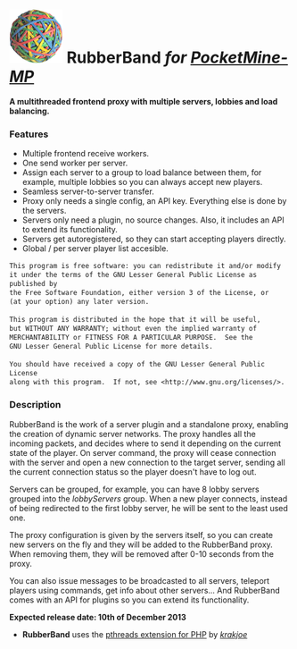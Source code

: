 # ![](icon.png) RubberBand _for [PocketMine-MP](https://github.com/PocketMine/PocketMine-MP)_

__A multithreaded frontend proxy with multiple servers, lobbies and load balancing.__


### Features

* Multiple frontend receive workers.
* One send worker per server.
* Assign each server to a group to load balance between them, for example, multiple lobbies so you can always accept new players.
* Seamless server-to-server transfer.
* Proxy only needs a single config, an API key. Everything else is done by the servers.
* Servers only need a plugin, no source changes. Also, it includes an API to extend its functionality.
* Servers get autoregistered, so they can start accepting players directly.
* Global / per server player list accesible.


```
This program is free software: you can redistribute it and/or modify
it under the terms of the GNU Lesser General Public License as published by
the Free Software Foundation, either version 3 of the License, or
(at your option) any later version.

This program is distributed in the hope that it will be useful,
but WITHOUT ANY WARRANTY; without even the implied warranty of
MERCHANTABILITY or FITNESS FOR A PARTICULAR PURPOSE.  See the
GNU Lesser General Public License for more details.

You should have received a copy of the GNU Lesser General Public License
along with this program.  If not, see <http://www.gnu.org/licenses/>.
```	


### Description

RubberBand is the work of a server plugin and a standalone proxy, enabling the creation of dynamic server networks.
The proxy handles all the incoming packets, and decides where to send it depending on the current state of the player. 
On server command, the proxy will cease connection with the server and open a new connection to the target server, sending all the current connection status so the player doesn't have to log out.

Servers can be grouped, for example, you can have 8 lobby servers grouped into the _lobbyServers_ group. When a new player connects, instead of being redirected to the first lobby server, he will be sent to the least used one.

The proxy configuration is given by the servers itself, so you can create new servers on the fly and they will be added to the RubberBand proxy. When removing them, they will be removed after 0-10 seconds from the proxy.

You can also issue messages to be broadcasted to all servers, teleport players using commands, get info about other servers... And RubberBand comes with an API for plugins so you can extend its functionality.


__Expected release date: 10th of December 2013__



* __RubberBand__ uses the [pthreads extension for PHP](https://github.com/krakjoe/pthreads) by _[krakjoe](https://github.com/krakjoe)_